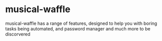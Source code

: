 # musical-waffle
musical-waffle has a range of features, designed to help you with boring tasks being automated, and password manager and much more to be discorvered
